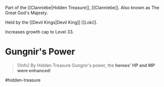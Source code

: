 Part of the [[Clanniebe|Hidden Treasure]], [[Clanniebe]]. Also known as The Great God's Majesty.

Held by the [[Devil Kings|Devil King]] [[Loki]].

Increases growth cap to Level 33.
# Gungnir's Power
>[!info]
>By Hidden Treasure Gungnir's power, the **heroes' HP and MP were enhanced**!

#hidden-treasure 